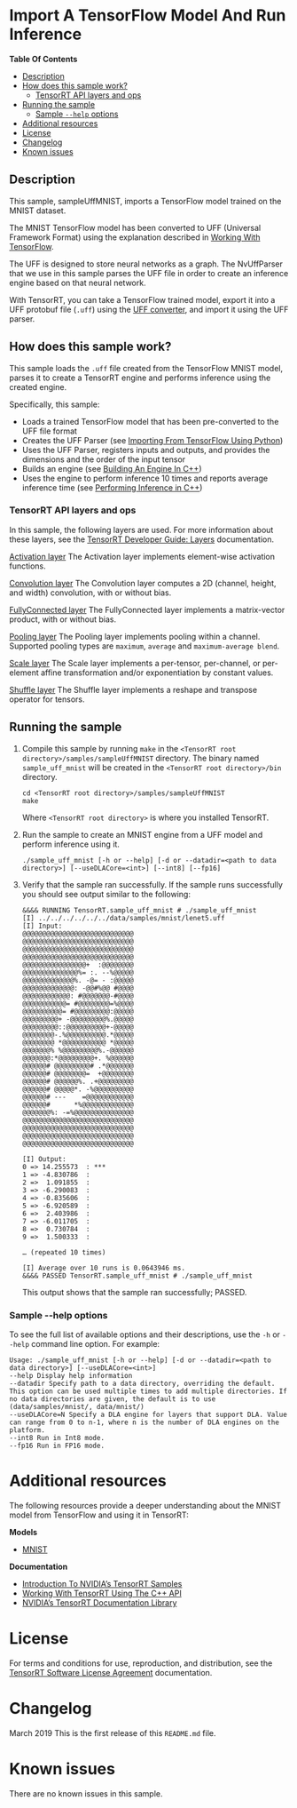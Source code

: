# Import A TensorFlow Model And Run Inference

**Table Of Contents**
- [Description](#description)
- [How does this sample work?](#how-does-this-sample-work)
	* [TensorRT API layers and ops](#tensorrt-api-layers-and-ops)
- [Running the sample](#running-the-sample)
	* [Sample `--help` options](#sample-help-options)
- [Additional resources](#additional-resources)
- [License](#license)
- [Changelog](#changelog)
- [Known issues](#known-issues)

## Description

This sample, sampleUffMNIST, imports a TensorFlow model trained on the MNIST dataset.

The MNIST TensorFlow model has been converted to UFF (Universal Framework Format) using the explanation described in [Working With TensorFlow](https://docs.nvidia.com/deeplearning/sdk/tensorrt-developer-guide/index.html#working_tf).

The UFF is designed to store neural networks as a graph. The NvUffParser that we use in this sample parses the UFF file in order to create an inference engine based on that neural network.

With TensorRT, you can take a TensorFlow trained model, export it into a UFF protobuf file (`.uff`) using the [UFF converter](https://docs.nvidia.com/deeplearning/sdk/tensorrt-api/python_api/uff/uff.html#), and import it using the UFF parser.

## How does this sample work?

This sample loads the `.uff` file created from the TensorFlow MNIST model, parses it to create a TensorRT engine and performs inference using the created engine.

Specifically, this sample:
- Loads a trained TensorFlow model that has been pre-converted to the UFF file format
- Creates the UFF Parser (see [Importing From TensorFlow Using Python](https://docs.nvidia.com/deeplearning/sdk/tensorrt-developer-guide/index.html#import_tf_python))
- Uses the UFF Parser, registers inputs and outputs, and provides the dimensions and the order of the input tensor
- Builds an engine (see [Building An Engine In C++](https://docs.nvidia.com/deeplearning/sdk/tensorrt-developer-guide/index.html#build_engine_c))
- Uses the engine to perform inference 10 times and reports average inference time (see [Performing Inference in C++](https://docs.nvidia.com/deeplearning/sdk/tensorrt-developer-guide/index.html#perform_inference_c))

### TensorRT API layers and ops

In this sample, the following layers are used. For more information about these layers, see the [TensorRT Developer Guide: Layers](https://docs.nvidia.com/deeplearning/sdk/tensorrt-developer-guide/index.html#layers) documentation.

[Activation layer](https://docs.nvidia.com/deeplearning/sdk/tensorrt-developer-guide/index.html#activation-layer)
The Activation layer implements element-wise activation functions. 

[Convolution layer](https://docs.nvidia.com/deeplearning/sdk/tensorrt-developer-guide/index.html#convolution-layer)
The Convolution layer computes a 2D (channel, height, and width) convolution, with or without bias.

[FullyConnected layer](https://docs.nvidia.com/deeplearning/sdk/tensorrt-developer-guide/index.html#fullyconnected-layer)
The FullyConnected layer implements a matrix-vector product, with or without bias.

[Pooling layer](https://docs.nvidia.com/deeplearning/sdk/tensorrt-developer-guide/index.html#pooling-layer)
The Pooling layer implements pooling within a channel. Supported pooling types are `maximum`, `average` and `maximum-average blend`.

[Scale layer](https://docs.nvidia.com/deeplearning/sdk/tensorrt-developer-guide/index.html#scale-layer)
The Scale layer implements a per-tensor, per-channel, or per-element affine transformation and/or exponentiation by constant values.

[Shuffle layer](https://docs.nvidia.com/deeplearning/sdk/tensorrt-developer-guide/index.html#shuffle-layer)
The Shuffle layer implements a reshape and transpose operator for tensors.


## Running the sample

1.  Compile this sample by running `make` in the `<TensorRT root directory>/samples/sampleUffMNIST` directory. The binary named `sample_uff_mnist` will be created in the `<TensorRT root directory>/bin` directory.
	```
	cd <TensorRT root directory>/samples/sampleUffMNIST
	make
	```

	Where `<TensorRT root directory>` is where you installed TensorRT.

2.  Run the sample to create an MNIST engine from a UFF model and perform inference using it.
	```
	./sample_uff_mnist [-h or --help] [-d or --datadir=<path to data directory>] [--useDLACore=<int>] [--int8] [--fp16]
	```

3.  Verify that the sample ran successfully. If the sample runs successfully you should see output similar to the following:
	```
	&&&& RUNNING TensorRT.sample_uff_mnist # ./sample_uff_mnist
	[I] ../../../../../../data/samples/mnist/lenet5.uff
	[I] Input:
	@@@@@@@@@@@@@@@@@@@@@@@@@@@@
	@@@@@@@@@@@@@@@@@@@@@@@@@@@@
	@@@@@@@@@@@@@@@@@@@@@@@@@@@@
	@@@@@@@@@@@@@@@@@@@@@@@@@@@@
	@@@@@@@@@@@@@@@@+  :@@@@@@@@
	@@@@@@@@@@@@@@%= :. --%@@@@@
	@@@@@@@@@@@@@%. -@= - :@@@@@
	@@@@@@@@@@@@@: -@@#%@@ #@@@@
	@@@@@@@@@@@@: #@@@@@@@-#@@@@
	@@@@@@@@@@@= #@@@@@@@@=%@@@@
	@@@@@@@@@@= #@@@@@@@@@:@@@@@
	@@@@@@@@@+ -@@@@@@@@@%.@@@@@
	@@@@@@@@@::@@@@@@@@@@+-@@@@@
	@@@@@@@@-.%@@@@@@@@@@.*@@@@@
	@@@@@@@@ *@@@@@@@@@@@ *@@@@@
	@@@@@@@% %@@@@@@@@@%.-@@@@@@
	@@@@@@@:*@@@@@@@@@+. %@@@@@@
	@@@@@@# @@@@@@@@@# .*@@@@@@@
	@@@@@@# @@@@@@@@=  +@@@@@@@@
	@@@@@@# @@@@@@%. .+@@@@@@@@@
	@@@@@@# @@@@@*. -%@@@@@@@@@@
	@@@@@@# ---    =@@@@@@@@@@@@
	@@@@@@#      *%@@@@@@@@@@@@@
	@@@@@@@%: -=%@@@@@@@@@@@@@@@
	@@@@@@@@@@@@@@@@@@@@@@@@@@@@
	@@@@@@@@@@@@@@@@@@@@@@@@@@@@
	@@@@@@@@@@@@@@@@@@@@@@@@@@@@
	@@@@@@@@@@@@@@@@@@@@@@@@@@@@

	[I] Output:
	0 => 14.255573  : ***
	1 => -4.830786  :
	2 =>  1.091855  :
	3 => -6.290083  :
	4 => -0.835606  :
	5 => -6.920589  :
	6 =>  2.403986  :
	7 => -6.011705  :
	8 =>  0.730784  :
	9 =>  1.500333  :

	… (repeated 10 times)

	[I] Average over 10 runs is 0.0643946 ms.
	&&&& PASSED TensorRT.sample_uff_mnist # ./sample_uff_mnist
	```
  
	This output shows that the sample ran successfully; PASSED.

### Sample --help options

To see the full list of available options and their descriptions, use the `-h` or `--help` command line option. For example:
```
Usage: ./sample_uff_mnist [-h or --help] [-d or --datadir=<path to data directory>] [--useDLACore=<int>]
--help Display help information
--datadir Specify path to a data directory, overriding the default. This option can be used multiple times to add multiple directories. If no data directories are given, the default is to use (data/samples/mnist/, data/mnist/)
--useDLACore=N Specify a DLA engine for layers that support DLA. Value can range from 0 to n-1, where n is the number of DLA engines on the platform.
--int8 Run in Int8 mode.
--fp16 Run in FP16 mode.
```

# Additional resources

The following resources provide a deeper understanding about the MNIST model from TensorFlow and using it in TensorRT:

**Models**
- [MNIST](https://keras.io/datasets/#mnist-database-of-handwritten-digits)

**Documentation**
- [Introduction To NVIDIA’s TensorRT Samples](https://docs.nvidia.com/deeplearning/sdk/tensorrt-sample-support-guide/index.html#samples)
- [Working With TensorRT Using The C++ API](https://docs.nvidia.com/deeplearning/sdk/tensorrt-developer-guide/index.html#c_topics)
- [NVIDIA’s TensorRT Documentation Library](https://docs.nvidia.com/deeplearning/sdk/tensorrt-archived/index.html)

# License

For terms and conditions for use, reproduction, and distribution, see the [TensorRT Software License Agreement](https://docs.nvidia.com/deeplearning/sdk/tensorrt-sla/index.html) documentation.


# Changelog

March 2019
This is the first release of this `README.md` file.


# Known issues

There are no known issues in this sample.
